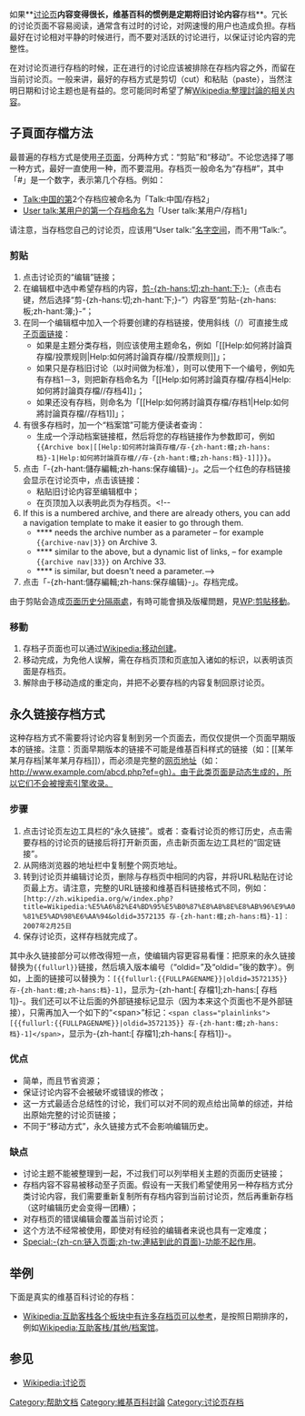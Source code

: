 如果**[讨论页](https://zh.wikipedia.org/wiki/Wikipedia:讨论页 "wikilink")**内容变得很长，维基百科的惯例是定期将旧讨论内容**存档**。冗长的讨论页面不容易阅读，通常含有过时的讨论，对网速慢的用户也造成负担。存档最好在讨论相对平静的时候进行，而不要对活跃的讨论进行，以保证讨论内容的完整性。

在对讨论页进行存档的时候，正在进行的讨论应该被排除在存档内容之外，而留在当前讨论页。一般来讲，最好的存档方式是剪切（cut）和粘贴（paste），当然注明日期和讨论主题也是有益的。您可能同时希望了解[Wikipedia:整理討論的相关内容](https://zh.wikipedia.org/wiki/Wikipedia:整理討論 "wikilink")。

## 子頁面存檔方法

最普遍的存档方式是使用[子页面](https://zh.wikipedia.org/wiki/Wikipedia:子页面 "wikilink")，分两种方式：“剪贴”和“移动”。不论您选择了哪一种方式，最好一直使用一种，而不要混用。存档页一般命名为“存档\#”，其中「\#」是一个数字，表示第几个存档。例如：

  - [Talk:中国的第](../Page/Talk:中国.md "wikilink")2个存档应被命名为「Talk:中国/存档2」
  - [User talk:某用户的第一个存档命名为](../Page/User_talk:某用户.md "wikilink")「User
    talk:某用户/存档1」

请注意，当存档您自己的讨论页，应该用“User
talk:”[名字空间](https://zh.wikipedia.org/wiki/Wikipedia:名字空间 "wikilink")，而不用“Talk:”。

### 剪贴

1.  点击讨论页的“编辑”链接；
2.  在编辑框中选中希望存档的内容，[剪-{zh-hans:切;zh-hant:下;}-](../Page/剪下、复制、贴上.md "wikilink")（点击右键，然后选择“剪-{zh-hans:切;zh-hant:下;}-”）内容至“剪贴-{zh-hans:板;zh-hant:簿;}-”；
3.  在同一个编辑框中加入一个将要创建的存档链接，使用斜线（/）可直接生成[子页面链接](https://zh.wikipedia.org/wiki/Wikipedia:子页面 "wikilink")：
      - 如果是主题分类存档，则应该使用主题命名，例如「\[\[Help:如何將討論頁存檔/投票规则|Help:如何將討論頁存檔//投票规则\]\]」；
      - 如果只是存档旧讨论（以时间做为标准），则可以使用下一个编号，例如先有存档1－3，则把新存档命名为「\[\[Help:如何將討論頁存檔/存档4|Help:如何將討論頁存檔//存档4\]\]」；
      - 如果还没有存档，则命名为「\[\[Help:如何將討論頁存檔/存档1|Help:如何將討論頁存檔//存档1\]\]」；
4.  有很多存档时，加一个“档案馆”可能方便读者查询：
      - 生成一个浮动档案链接框，然后将您的存档链接作为参数即可，例如`{{Archive
        box|[[Help:如何將討論頁存檔/存-{zh-hant:檔;zh-hans:档}-1|Help:如何將討論頁存檔//存-{zh-hant:檔;zh-hans:档}-1]]}}`。
5.  点击「-{zh-hant:儲存編輯;zh-hans:保存编辑}-」。之后一个红色的存档链接会显示在讨论页中，点击该链接：
      - 粘贴旧讨论内容至编辑框中；
      - 在页顶加入以表明此页为存档页。\<\!--
6.  If this is a numbered archive, and there are already others, you can
    add a navigation template to make it easier to go through them.
      - **** needs the archive number as a parameter – for example
        `{{archive-nav|3}}` on Archive 3.
      - **** similar to the above, but a dynamic list of links, – for
        example `{{archive nav|33}}` on Archive 33.
      - **** is similar, but doesn't need a parameter.--\>
7.  点击「-{zh-hant:儲存編輯;zh-hans:保存编辑}-」。存档完成。

由于剪貼会造成[页面历史分隔兩處](https://zh.wikipedia.org/wiki/Wikipedia:页面历史 "wikilink")，有時可能會損及版權問題，見[WP:剪貼移動](../Page/WP:剪貼移動.md "wikilink")。

### 移動

1.  存档子页面也可以通过[Wikipedia:移动创建](https://zh.wikipedia.org/wiki/Wikipedia:移动 "wikilink")。
2.  移动完成，为免他人误解，需在存档页顶和页底加入诸如的标识，以表明该页面是存档页。
3.  解除由于移动造成的重定向，并把不必要存档的内容复制回原讨论页。

## 永久链接存档方式

这种存档方式不需要将讨论内容复制到另一个页面去，而仅仅提供一个页面早期版本的链接。注意：页面早期版本的链接不可能是维基百科样式的链接（如：\[\[某年某月存档|某年某月存档\]\]），而必须是完整的[网页地址](../Page/网页地址.md "wikilink")（如：http://www.example.com/abcd.php?ef=gh）。由于此类页面是动态生成的，所以它们不会被搜索引擎收录。

### 步骤

1.  点击讨论页左边工具栏的“永久链接”。或者：查看讨论页的修订历史，点击需要存档的讨论页的链接后将打开新页面，点击新页面左边工具栏的“固定链接”。
2.  从网络浏览器的地址栏中复制整个网页地址。
3.  转到讨论页并编辑讨论页，删除与存档页中相同的内容，并将URL粘贴在讨论页最上方。请注意，完整的URL链接和维基百科链接格式不同，例如：`[http://zh.wikipedia.org/w/index.php?title=Wikipedia:%E5%A6%82%E4%BD%95%E5%B0%87%E8%A8%8E%E8%AB%96%E9%A0%81%E5%AD%98%E6%AA%94&oldid=3572135
    存-{zh-hant:檔;zh-hans:档}-1]：2007年2月25日`
4.  保存讨论页，这样存档就完成了。

其中永久链接部分可以修改得短一点，使编辑内容更容易看懂：把原来的永久链接替换为`{{fullurl}}`链接，然后填入版本编号（“oldid=”及“oldid=”後的数字）。例如，上面的链接可以替换为：`[{{fullurl:{{FULLPAGENAME}}|oldid=3572135}}
存-{zh-hant:檔;zh-hans:档}-1]`，显示为-{zh-hant:\[ 存檔1\];zh-hans:\[
存档1\]}-。我们还可以不让后面的外部链接标记显示（因为本来这个页面也不是外部链接），只需再加入一个如下的“\<span\>”标记：`<span
class="plainlinks">[{{fullurl:{{FULLPAGENAME}}|oldid=3572135}}
存-{zh-hant:檔;zh-hans:档}-1]</span>`，显示为-{zh-hant:<span class="plainlinks">\[
存檔1\]</span>;zh-hans:<span class="plainlinks">\[ 存档1\]</span>}-。

### 优点

  - 简单，而且节省资源；
  - 保证讨论内容不会被破坏或错误的修改；
  - 这一方式最适合总结性的讨论，我们可以对不同的观点给出简单的综述，并给出原始完整的讨论页链接；
  - 不同于“移动方式”，永久链接方式不会影响编辑历史。

### 缺点

  - 讨论主题不能被整理到一起，不过我们可以列举相关主题的页面历史链接；
  - 存档内容不容易被移动至子页面。假设有一天我们希望使用另一种存档方式分类讨论内容，我们需要重新复制所有存档内容到当前讨论页，然后再重新存档（这时编辑历史会变得一团糟）；
  - 对存档页的错误编辑会覆盖当前讨论页；
  - 这个方法不经常被使用，即使对有经验的编辑者来说也具有一定难度；
  - [Special:-{zh-cn:链入页面;zh-tw:連結到此的頁面}-功能不起作用](../Page/Special:whatlinkshere.md "wikilink")。

## 举例

下面是真实的维基百科讨论的存档：

  - [Wikipedia:互助客栈各个板块中有许多存档页可以参考](https://zh.wikipedia.org/wiki/Wikipedia:互助客栈 "wikilink")，是按照日期排序的，例如[Wikipedia:互助客栈/其他/档案馆](https://zh.wikipedia.org/wiki/Wikipedia:互助客栈/其他/档案馆 "wikilink")。

## 参见

  - [Wikipedia:讨论页](https://zh.wikipedia.org/wiki/Wikipedia:讨论页 "wikilink")

[Category:帮助文档](https://zh.wikipedia.org/wiki/Category:帮助文档 "wikilink")
[Category:維基百科討論](https://zh.wikipedia.org/wiki/Category:維基百科討論 "wikilink")
[Category:讨论页存档](https://zh.wikipedia.org/wiki/Category:讨论页存档 "wikilink")